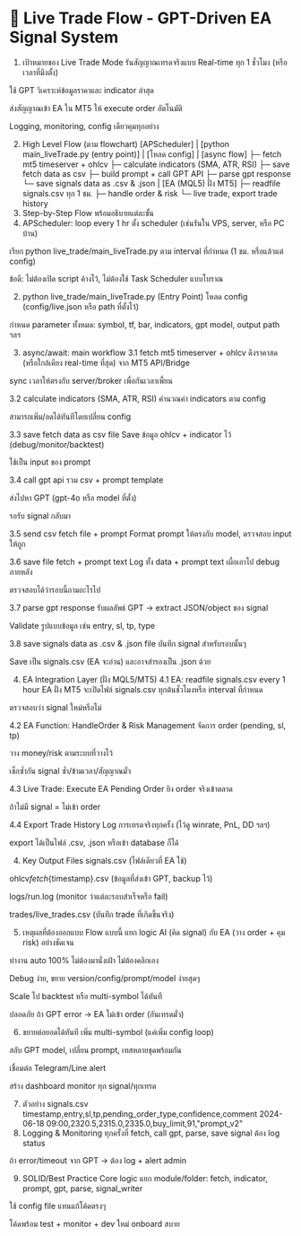 # 📄 Live Trade Flow - GPT-Driven EA Signal System

1. เป้าหมายของ Live Trade Mode
   รันสัญญาณเทรดจริงแบบ Real-time ทุก 1 ชั่วโมง (หรือเวลาที่มึงตั้ง)

ใช้ GPT วิเคราะห์ข้อมูลราคาและ indicator ล่าสุด

ส่งสัญญาณเข้า EA ใน MT5 ให้ execute order อัตโนมัติ

Logging, monitoring, config เดียวคุมทุกอย่าง

2. High Level Flow (ตาม flowchart)
   [APScheduler]
   |
   [python main_liveTrade.py (entry point)]
   |
   [โหลด config]
   |
   [async flow]
   ├─ fetch mt5 timeserver + ohlcv
   ├─ calculate indicators (SMA, ATR, RSI)
   ├─ save fetch data as csv
   ├─ build prompt + call GPT API
   ├─ parse gpt response
   └─ save signals data as .csv & .json
   |
   [EA (MQL5) ฝั่ง MT5]
   ├─ readfile signals.csv ทุก 1 ชม.
   ├─ handle order & risk
   └─ live trade, export trade history
3. Step-by-Step Flow พร้อมอธิบายแต่ละขั้น
4. APScheduler: loop every 1 hr
   ตั้ง scheduler (เช่นรันใน VPS, server, หรือ PC บ้าน)

เรียก python live_trade/main_liveTrade.py ตาม interval ที่กำหนด (1 ชม. หรือแล้วแต่ config)

ข้อดี: ไม่ต้องเปิด script ค้างไว้, ไม่ต้องใช้ Task Scheduler แบบโบราณ

2. python live_trade/main_liveTrade.py (Entry Point)
   โหลด config (config/live.json หรือ path ที่ตั้งไว้)

กำหนด parameter ทั้งหมด: symbol, tf, bar, indicators, gpt model, output path ฯลฯ

3. async/await: main workflow
   3.1 fetch mt5 timeserver + ohlcv
   ดึงราคาสด (หรือใกล้เคียง real-time ที่สุด) จาก MT5 API/Bridge

sync เวลาให้ตรงกับ server/broker เพื่อกันเวลาเพี้ยน

3.2 calculate indicators (SMA, ATR, RSI)
คำนวณค่า indicators ตาม config

สามารถเพิ่ม/ลดได้ทันทีโดยเปลี่ยน config

3.3 save fetch data as csv file
Save ข้อมูล ohlcv + indicator ไว้ (debug/monitor/backtest)

ใช้เป็น input ของ prompt

3.4 call gpt api
รวม csv + prompt template

ส่งไปหา GPT (gpt-4o หรือ model ที่ตั้ง)

รอรับ signal กลับมา

3.5 send csv fetch file + prompt
Format prompt ให้ตรงกับ model, ตรวจสอบ input ให้ถูก

3.6 save file fetch + prompt text
Log ทั้ง data + prompt text เผื่อเอาไป debug ภายหลัง

ตรวจสอบได้ว่ารอบนี้ถามอะไรไป

3.7 parse gpt response
รับผลลัพธ์ GPT → extract JSON/object ของ signal

Validate รูปแบบข้อมูล เช่น entry, sl, tp, type

3.8 save signals data as .csv & .json file
บันทึก signal สำหรับรอบนั้นๆ

Save เป็น signals.csv (EA จะอ่าน) และอาจสำรองเป็น .json ด้วย

4. EA Integration Layer (ฝั่ง MQL5/MT5)
   4.1 EA: readfile signals.csv every 1 hour
   EA ฝั่ง MT5 จะเปิดไฟล์ signals.csv ทุกต้นชั่วโมงหรือ interval ที่กำหนด

ตรวจสอบว่า signal ใหม่หรือไม่

4.2 EA Function: HandleOrder & Risk Management
จัดการ order (pending, sl, tp)

วาง money/risk ตามระบบที่วางไว้

เช็กซ้ำกัน signal ซ้ำ/ข้ามเวลา/สัญญาณมั่ว

4.3 Live Trade: Execute EA Pending Order
ยิง order จริงเข้าตลาด

ถ้าไม่มี signal = ไม่เข้า order

4.4 Export Trade History
Log การเทรดจริงทุกครั้ง (ไว้ดู winrate, PnL, DD ฯลฯ)

export ได้เป็นไฟล์ .csv, .json หรือเข้า database ก็ได้

4. Key Output Files
   signals.csv (ไฟล์เดียวที่ EA ใช้)

ohlcv*fetch*{timestamp}.csv (ข้อมูลที่ส่งเข้า GPT, backup ไว้)

logs/run.log (monitor ว่าแต่ละรอบสำเร็จหรือ fail)

trades/live_trades.csv (บันทึก trade ที่เกิดขึ้นจริง)

5. เหตุผลที่ต้องออกแบบ Flow แบบนี้
   แยก logic AI (คิด signal) กับ EA (วาง order + คุม risk) อย่างชัดเจน

ทำงาน auto 100% ไม่ต้องมานั่งเฝ้า ไม่ต้องคลิกเอง

Debug ง่าย, ขยาย version/config/prompt/model ง่ายสุดๆ

Scale ไป backtest หรือ multi-symbol ได้ทันที

ปลอดภัย ถ้า GPT error → EA ไม่เข้า order (กันเทรดมั่ว)

6. ขยายต่อยอดได้ทันที
   เพิ่ม multi-symbol (แค่เพิ่ม config loop)

สลับ GPT model, เปลี่ยน prompt, เทสหลายชุดพร้อมกัน

เชื่อมต่อ Telegram/Line alert

สร้าง dashboard monitor ทุก signal/ทุกเทรด

7. ตัวอย่าง signals.csv
   timestamp,entry,sl,tp,pending_order_type,confidence,comment
   2024-06-18 09:00,2320.5,2315.0,2335.0,buy_limit,91,"prompt_v2"
8. Logging & Monitoring
   ทุกครั้งที่ fetch, call gpt, parse, save signal ต้อง log status

ถ้า error/timeout จาก GPT → ต้อง log + alert admin

9. SOLID/Best Practice
   Core logic แยก module/folder: fetch, indicator, prompt, gpt, parse, signal_writer

ใช้ config file แทนแก้โค้ดตรงๆ

โค้ดพร้อม test + monitor + dev ใหม่ onboard สบาย
